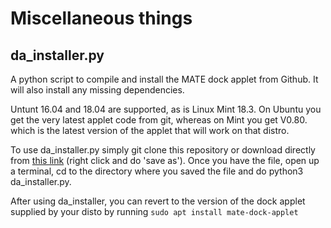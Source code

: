 # Miscellaneous things

## da_installer.py

A python script to compile and install the MATE dock applet from Github. It will also install any missing dependencies. 

Untunt 16.04 and 18.04 are supported, as is Linux Mint 18.3. On Ubuntu you get the very latest applet code from git, whereas on Mint you get V0.80. which is the latest version of the applet that will work on that distro.

To use da_installer.py simply git clone this repository or download directly from [this link](https://raw.githubusercontent.com/robint99/misc/master/da_installer.py) (right click and do 'save as'). Once you have the file, open up a terminal, cd to the directory where you saved the file and do python3 da_installer.py. 

After using da_installer, you can revert to the version of the dock applet supplied by your disto by running `sudo apt install mate-dock-applet`
